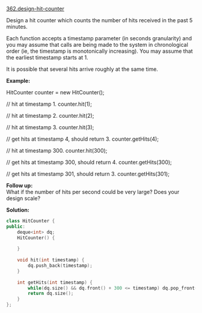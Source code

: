 [362.design-hit-counter](https://leetcode.com/problems/design-hit-counter/)  

Design a hit counter which counts the number of hits received in the past 5 minutes.

Each function accepts a timestamp parameter (in seconds granularity) and you may assume that calls are being made to the system in chronological order (ie, the timestamp is monotonically increasing). You may assume that the earliest timestamp starts at 1.

It is possible that several hits arrive roughly at the same time.

**Example:**

HitCounter counter = new HitCounter();

// hit at timestamp 1.
counter.hit(1);

// hit at timestamp 2.
counter.hit(2);

// hit at timestamp 3.
counter.hit(3);

// get hits at timestamp 4, should return 3.
counter.getHits(4);

// hit at timestamp 300.
counter.hit(300);

// get hits at timestamp 300, should return 4.
counter.getHits(300);

// get hits at timestamp 301, should return 3.
counter.getHits(301); 

**Follow up:**  
What if the number of hits per second could be very large? Does your design scale?  



**Solution:**  

```cpp
class HitCounter {
public:
    deque<int> dq;
    HitCounter() {
        
    }
    
    void hit(int timestamp) {
        dq.push_back(timestamp);
    }
    
    int getHits(int timestamp) {
        while(dq.size() && dq.front() + 300 <= timestamp) dq.pop_front();
        return dq.size();
    }
};

```
      